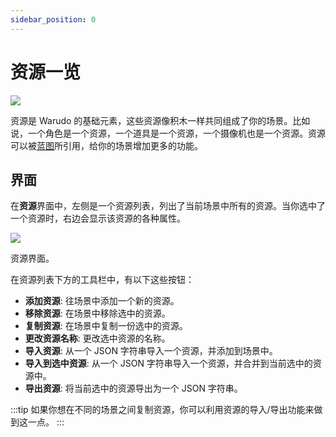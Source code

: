 ```yaml
---
sidebar_position: 0
---
```


# 资源一览

![](/doc-img/assets-cover.jpg)

资源是 Warudo 的基础元素，这些资源像积木一样共同组成了你的场景。比如说，一个角色是一个资源，一个道具是一个资源，一个摄像机也是一个资源。资源可以被[蓝图](../blueprints/overview)所引用，给你的场景增加更多的功能。

## 界面

在**资源**界面中，左侧是一个资源列表，列出了当前场景中所有的资源。当你选中了一个资源时，右边会显示该资源的各种属性。

![](/doc-img/en-assets-1.png)
<p class="img-desc">资源界面。</p>

在资源列表下方的工具栏中，有以下这些按钮：

* **添加资源**: 往场景中添加一个新的资源。
* **移除资源**: 在场景中移除选中的资源。
* **复制资源**: 在场景中复制一份选中的资源。
* **更改资源名称**: 更改选中资源的名称。
* **导入资源**: 从一个 JSON 字符串导入一个资源，并添加到场景中。
* **导入到选中资源**: 从一个 JSON 字符串导入一个资源，并合并到当前选中的资源中。
* **导出资源**: 将当前选中的资源导出为一个 JSON 字符串。

:::tip
如果你想在不同的场景之间复制资源，你可以利用资源的导入/导出功能来做到这一点。
:::
